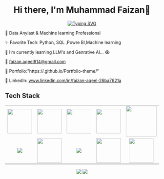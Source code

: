 <body>
  <div align="center">
    <h1> Hi there, I'm Muhammad Faizan👋<a href="https://.github.io/Portfolio-theme/"></h1>
  </div>
<p align="center">
<a href="https://git.io/typing-svg"><img src="https://readme-typing-svg.herokuapp.com?font=Fira+Code&pause=1000&width=435&lines=++++++++++++++++++++++++Data+Analyst;+++++++++++Machine+Learning+Developer" alt="Typing SVG" /></a>	

🤵 Data Anylast &  Machine learning Professional

✨ Favorite Tech: Python, SQL ,Powre BI,Machine learning

📓 I’m currently learning LLM's and Genrative AI... 😭

📧 faizan.aqeel814@gmail.com

🎨 Portfolio:"https://.github.io/Portfolio-theme/"

💼 LinkedIn: www.linkedin.com/in/faizan-aqeel-26ba7621a

 
<h2>Tech Stack</h2>

<table width="100">
<tr>

 <td align='center'>
        <img src="https://upload.wikimedia.org/wikipedia/commons/thumb/3/38/HTML5_Badge.svg/600px-HTML5_Badge.svg.png"  width="80">
    </td>

<td align='center' width="200">
        <img src="https://cdn.pixabay.com/photo/2017/08/05/11/16/logo-2582747_640.png" width="80">
    </td>

<td align='center' width="200">
        <img src="https://github.com/abranhe/programming-languages-logos/blob/master/src/javascript/javascript.svg" width="80">
    </td>

 <td align='center' width="200">
        <img src="https://www.drupal.org/files/project-images/bootstrap5.jpeg" width="80">
    </td>

 <td align='center' width="200">
        <img src="https://www.vectorlogo.zone/logos/reactjs/reactjs-ar21.svg" width="100">
    </td>
 
</tr>
 
<tr>

<td align='center' width="200">
        <img src="https://logos-world.net/wp-content/uploads/2022/07/Java-Logo.png">
    </td>

<td align='center' width="200">
        <img src="https://upload.wikimedia.org/wikipedia/commons/thumb/c/c3/Python-logo-notext.svg/1200px-Python-logo-notext.svg.png" width="80">
    </td>

<td align='center' width="200">
        <img src="https://1000logos.net/wp-content/uploads/2020/08/MySQL-Logo.png">
    </td>

<td align='center' width="200">
        <img src="https://git-scm.com/images/logos/downloads/Git-Icon-1788C.png" width="80">
    </td>

 <td align='center'>
        <img src="https://github.com/bestofjs/bestofjs-webui/blob/master/public/logos/vscode.svg" width="80">
    </td>

</tr>
 

    
</table>
</p>
<p align="center">
<a href="https://www.linkedin.com/in/faizan-aqeel-26ba7621a"><img src="https://img.shields.io/badge/-Muhammad Faizan-0077B5?style=flat&logo=Linkedin&logoColor=white"/></a>
<a href="mailto:faizan.aqeel814gmail.com"><img src="https://img.shields.io/badge/-faizan.aqeel814@gmail.com-D14836?style=flat&logo=Gmail&logoColor=white"/></a>
 </p>
 
<br>
